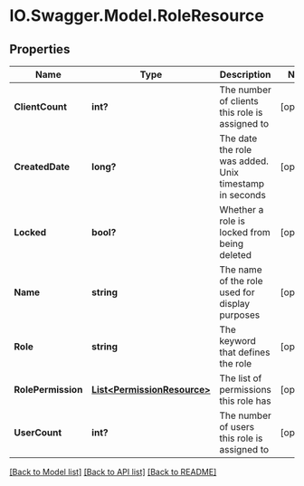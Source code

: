 # IO.Swagger.Model.RoleResource
## Properties

Name | Type | Description | Notes
------------ | ------------- | ------------- | -------------
**ClientCount** | **int?** | The number of clients this role is assigned to | [optional] 
**CreatedDate** | **long?** | The date the role was added. Unix timestamp in seconds | [optional] 
**Locked** | **bool?** | Whether a role is locked from being deleted | [optional] 
**Name** | **string** | The name of the role used for display purposes | [optional] 
**Role** | **string** | The keyword that defines the role | [optional] 
**RolePermission** | [**List&lt;PermissionResource&gt;**](PermissionResource.md) | The list of permissions this role has | [optional] 
**UserCount** | **int?** | The number of users this role is assigned to | [optional] 

[[Back to Model list]](../README.md#documentation-for-models) [[Back to API list]](../README.md#documentation-for-api-endpoints) [[Back to README]](../README.md)

